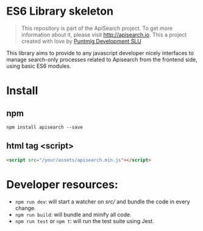 ES6 Library skeleton
====================

> This repository is part of the ApiSearch project. To get more information
> about it, please visit http://apisearch.io. This a project created with love
> by [Puntmig Development SLU](http://puntmig.com)

This library aims to provide to any javascript developer nicely interfaces to 
manage search-only processes related to Apisearch from the frontend side, using 
basic ES6 modules.

# Install

## npm

```shell
npm install apisearch --save 
```

## html tag \<script\>

```html
<script src="/your/assets/apisearch.min.js"></script>
```

# Developer resources:
* `npm run dev`: will start a watcher on *src/* and bundle the code 
in every change.
* `npm run build`: will bundle and minify all code.
* `npm run test` or `npm t`: will run the test suite using Jest.